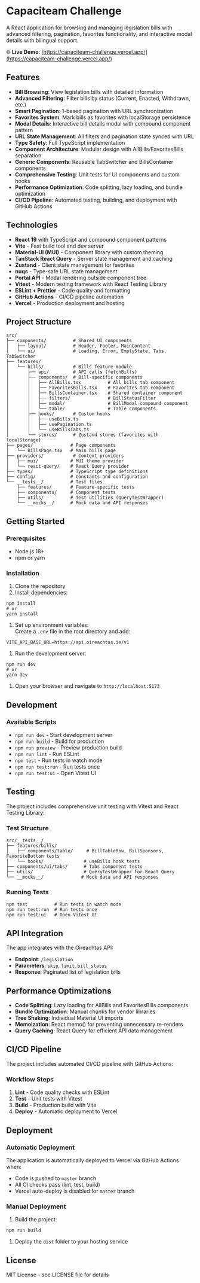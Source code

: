 # Capaciteam Challenge

A React application for browsing and managing legislation bills with advanced filtering, pagination, favorites functionality, and interactive modal details with bilingual support.

🌐 **Live Demo**: [https://capaciteam-challenge.vercel.app/](https://capaciteam-challenge.vercel.app/)

## Features

- **Bill Browsing**: View legislation bills with detailed information
- **Advanced Filtering**: Filter bills by status (Current, Enacted, Withdrawn, etc.)
- **Smart Pagination**: 1-based pagination with URL synchronization
- **Favorites System**: Mark bills as favorites with localStorage persistence
- **Modal Details**: Interactive bill details modal with compound component pattern
- **URL State Management**: All filters and pagination state synced with URL
- **Type Safety**: Full TypeScript implementation
- **Component Architecture**: Modular design with AllBills/FavoritesBills separation
- **Generic Components**: Reusable TabSwitcher and BillsContainer components
- **Comprehensive Testing**: Unit tests for UI components and custom hooks
- **Performance Optimization**: Code splitting, lazy loading, and bundle optimization
- **CI/CD Pipeline**: Automated testing, building, and deployment with GitHub Actions

## Technologies

- **React 19** with TypeScript and compound component patterns
- **Vite** - Fast build tool and dev server
- **Material-UI (MUI)** - Component library with custom theming
- **TanStack React Query** - Server state management and caching
- **Zustand** - Client state management for favorites
- **nuqs** - Type-safe URL state management
- **Portal API** - Modal rendering outside component tree
- **Vitest** - Modern testing framework with React Testing Library
- **ESLint + Prettier** - Code quality and formatting
- **GitHub Actions** - CI/CD pipeline automation
- **Vercel** - Production deployment and hosting

## Project Structure

```
src/
├── components/          # Shared UI components
│   ├── layout/          # Header, Footer, MainContent
│   └── ui/              # Loading, Error, EmptyState, Tabs, TabSwitcher
├── features/
│   └── bills/           # Bills feature module
│       ├── api/         # API calls (fetchBills)
│       ├── components/  # Bill-specific components
│       │   ├── AllBills.tsx          # All bills tab component
│       │   ├── FavoritesBills.tsx    # Favorites tab component
│       │   ├── BillsContainer.tsx    # Shared container component
│       │   ├── filters/              # BillStatusFilter
│       │   ├── modal/                # BillModal compound component
│       │   └── table/                # Table components
│       ├── hooks/       # Custom hooks
│       │   ├── useBills.ts
│       │   ├── usePagination.ts
│       │   └── useBillsTabs.ts
│       └── stores/      # Zustand stores (favorites with localStorage)
├── pages/              # Page components
│   └── BillsPage.tsx   # Main bills page
├── providers/           # Context providers
│   ├── mui/            # MUI theme provider
│   └── react-query/    # React Query provider
├── types/              # TypeScript type definitions
├── config/             # Constants and configuration
└── __tests__/          # Test files
    ├── features/       # Feature-specific tests
    ├── components/     # Component tests
    ├── utils/          # Test utilities (QueryTestWrapper)
    └── __mocks__/      # Mock data and API responses
```

## Getting Started

### Prerequisites

- Node.js 18+
- npm or yarn

### Installation

1.  Clone the repository
2.  Install dependencies:

```
npm install
# or
yarn install
```

1.  Set up environment variables:  
    Create a `.env` file in the root directory and add:

```
VITE_API_BASE_URL=https://api.oireachtas.ie/v1
```

1.  Run the development server:

```
npm run dev
# or
yarn dev
```

1.  Open your browser and navigate to `http://localhost:5173`

## Development

### Available Scripts

- `npm run dev` - Start development server
- `npm run build` - Build for production
- `npm run preview` - Preview production build
- `npm run lint` - Run ESLint
- `npm test` - Run tests in watch mode
- `npm run test:run` - Run tests once
- `npm run test:ui` - Open Vitest UI

## Testing

The project includes comprehensive unit testing with Vitest and React Testing Library:

### Test Structure

```
src/__tests__/
├── features/bills/
│   ├── components/table/     # BillTableRow, BillSponsors, FavoriteButton tests
│   └── hooks/               # useBills hook tests
├── components/ui/tabs/      # Tabs component tests
├── utils/                   # QueryTestWrapper for React Query
└── __mocks__/              # Mock data and API responses
```

### Running Tests

```
npm test          # Run tests in watch mode
npm run test:run  # Run tests once
npm run test:ui   # Open Vitest UI
```

## API Integration

The app integrates with the Oireachtas API:

- **Endpoint**: `/legislation`
- **Parameters**: `skip`, `limit`, `bill_status`
- **Response**: Paginated list of legislation bills

## Performance Optimizations

- **Code Splitting**: Lazy loading for AllBills and FavoritesBills components
- **Bundle Optimization**: Manual chunks for vendor libraries
- **Tree Shaking**: Individual Material UI imports
- **Memoization**: React.memo() for preventing unnecessary re-renders
- **Query Caching**: React Query for efficient API data management

## CI/CD Pipeline

The project includes automated CI/CD pipeline with GitHub Actions:

### Workflow Steps

1.  **Lint** - Code quality checks with ESLint
2.  **Test** - Unit tests with Vitest
3.  **Build** - Production build with Vite
4.  **Deploy** - Automatic deployment to Vercel

## Deployment

### Automatic Deployment

The application is automatically deployed to Vercel via GitHub Actions when:

- Code is pushed to `master` branch
- All CI checks pass (lint, test, build)
- Vercel auto-deploy is disabled for `master` branch

### Manual Deployment

1.  Build the project:

```
npm run build
```

1.  Deploy the `dist` folder to your hosting service

## License

MIT License - see LICENSE file for details
